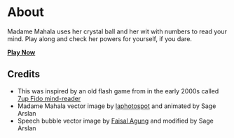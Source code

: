 # About

Madame Mahala uses her crystal ball and her wit with numbers to read your mind. Play along and check her powers for yourself, if you dare.

**[Play Now](https://sagearslan.github.io/mahala)**


## Credits

- This was inspired by an old flash game from in the early 2000s called [7up Fido mind-reader](http://www.digicc.com/fido/)
- Madame Mahala vector image by [laphotospot](https://www.vecteezy.com/vector-art/186978-gypsy-woman-with-crystal-ball-vector) and animated by Sage Arslan
- Speech bubble vector image by [Faisal Agung](https://www.vecteezy.com/vector-art/5897929-speech-bubble-pack-template-design) and modified by Sage Arslan
